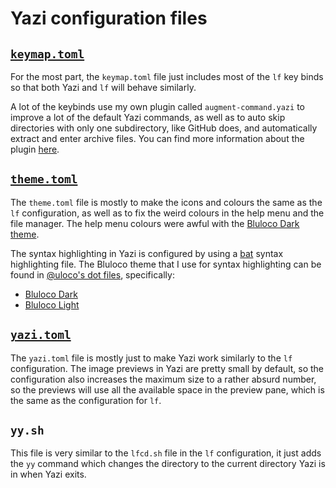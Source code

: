 # Yazi configuration files

## [`keymap.toml`](https://yazi-rs.github.io/docs/configuration/keymap)
For the most part, the `keymap.toml` file just includes
most of the `lf` key binds so that both Yazi and `lf` will behave similarly.

A lot of the keybinds use my own plugin called `augment-command.yazi`
to improve a lot of the default Yazi commands, as well as to auto skip directories
with only one subdirectory, like GitHub does, and automatically extract and enter
archive files. You can find more information about the plugin
[here](https://github.com/hankertrix/augment-command.yazi).

## [`theme.toml`](https://yazi-rs.github.io/docs/configuration/theme)
The `theme.toml` file is mostly to make the icons and colours the same as the `lf` configuration,
as well as to fix the weird colours in the help menu and the file manager.
The help menu colours were awful with the [Bluloco Dark theme](https://github.com/uloco/bluloco.nvim).

The syntax highlighting in Yazi is configured by using a [bat](https://github.com/sharkdp/bat)
syntax highlighting file.
The Bluloco theme that I use for syntax highlighting can be found in
[@uloco's dot files](https://github.com/uloco/dotfiles), specifically:

- [Bluloco Dark](https://github.com/uloco/dotfiles/blob/main/bat/.config/bat/themes/bluloco-dark/bluloco-dark.tmTheme)
- [Bluloco Light](https://github.com/uloco/dotfiles/blob/main/bat/.config/bat/themes/bluloco-light/bluloco-light.tmTheme)

## [`yazi.toml`](https://yazi-rs.github.io/docs/configuration/yazi)
The `yazi.toml` file is mostly just to make Yazi work similarly to the `lf` configuration.
The image previews in Yazi are pretty small by default,
so the configuration also increases the maximum size to a rather absurd number,
so the previews will use all the available space in the preview pane,
which is the same as the configuration for `lf`.

## `yy.sh`
This file is very similar to the `lfcd.sh` file in the `lf` configuration,
it just adds the `yy` command which changes the directory
to the current directory Yazi is in when Yazi exits.
